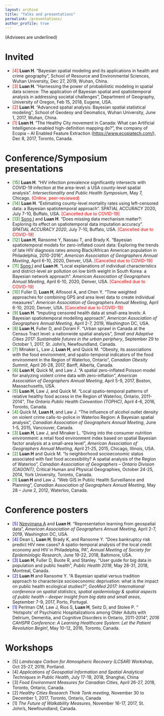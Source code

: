 ```yaml
---
layout: archive
title: "Talks and presentations"
permalink: /presentations/
author_profile: true
---
```

(Advisees are underlined)

Invited
=====
* <span style="color:red">[4]</span> **Luan H**. “Bayesian spatial modeling and its applications in health and crime geography”, School of Resource and Environmental Sciences, Wuhan University, Dec 27, 2019, Wuhan, China.
* <span style="color:red">[3]</span> **Luan H**. “Harnessing the power of probabilistic modeling in spatial data science: The application of Bayesian spatial and spatiotemporal analysis in addressing societal challenges”, Department of Geography, University of Oregon, Feb 15, 2018, Eugene, USA. 
* <span style="color:red">[2]</span> **Luan H**. “Advanced spatial analysis: Bayesian spatial statistical modeling”, School of Geodesy and Geomatics, Wuhan University, June 1, 2017, Wuhan, China. 
* <span style="color:red">[1]</span> **Luan H**. “The Healthy City movement in Canada: What can Artificial Intelligence-enabled high-definition mapping do?”, the company of Ecopia – AI Enabled Feature Extraction (https://www.ecopiatech.com/), Dec 8, 2017, Toronto, Canada.


Conference/Symposium presentations
=====
* <span style="color:green">[15]</span> **Luan H**. “HIV infection prevalence significantly intersects with COVID-19 infection at the area-level: a USA county-level spatial analysis”. _Intersectionality and Public Health Symposium_, May 7, Chicago. <span style="color:red">(Online, peer-reviewed)</span>
* <span style="color:green">[14]</span> **Luan H**. “Estimating county-level mortality rates using left-censored data: a Bayesian spatiotemporal approach”. SPATIAL ACCURACY 2020, July 7-10, Buffalo, USA. <span style="color:red">[Cancelled due to COVID-19]</span>
* <span style="color:green">[13]</span> <u>Song I</u> and **Luan H**. “Does missing data mechanism matter?: Exploring its effect on spatiotemporal data imputation accuracy”. _SPATIAL ACCURACY 2020_, July 7-10, Buffalo, USA. <span style="color:red">[Cancelled due to COVID-19]</span>
* <span style="color:green">[12]</span> **Luan H**, Ransome Y, Nassau T, and Brady K. “Bayesian spatiotemporal models for zero-inflated count data: Exploring the trends of late HIV diagnosis rates among Black/African American population in Philadelphia, 2010-2016”, _American Association of Geographers Annual Meeting_, April 6-10, 2020, Denver, USA. <span style="color:red">[Cancelled due to COVID-19]</span>
* <span style="color:green">[11]</span> <u>Song I</u> and **Luan H**. “Local explanations of individual characteristics and district-level air pollution on low birth weight in South Korea: a Bayesian network approach”. _American Association of Geographers Annual Meeting_, April 6-10, 2020, Denver, USA. <span style="color:red">[Cancelled due to COVID-19]</span>
* <span style="color:green">[10]</span> Fuller D, **Luan H**, Alfosool A, and Chen Y. “Time weighted approaches for combining GPS and area level data to create individual measures”. _American Association of Geographers Annual Meeting_, April 6-10, 2020, Denver, USA. <span style="color:red">[Cancelled due to COVID-19]</span>
* <span style="color:green">[9]</span> **Luan H**. “Imputing censored health data at small-area levels: A Bayesian spatiotemporal modelling approach”, _American Association of Geographers Annual Meeting_, April 2-7, 2019,  Washington DC, USA.
* <span style="color:green">[8]</span> **Luan H**, Fuller D, and Dorani F. “Urban sprawl in Canada at the Census Tract level: a nationwide spatial analysis”, _Small and Adaptive Cities 2017: Sustainable futures in the urban periphery_, September 29 to October 1, 2017, St. John’s, Newfoundland, Canada.
* <span style="color:green">[7]</span> Minaker L, Law J, **Luan H**, and Quick M. “Obesity, its associations with the food environment, and spatio-temporal indicators of the food environment in the Region of Waterloo, Ontario”, _Canadian Obesity Summit_, April 26-28, 2017, Banff, Alberta, Canada.
* <span style="color:green">[6]</span> **Luan H**, Quick M, and Law J. “A spatial zero-inflated Poisson model for analyzing violent crime data with zero-inflation”, _American Association of Geographers Annual Meeting_, April 5-9, 2017, Boston, Massachusetts, USA.
* <span style="color:green">[5]</span> **Luan H**, Law J, and Quick M. “Local spatio-temporal patterns of relative healthy food access in the Region of Waterloo, Ontario, 2011-2014”, _The Ontario Public Health Convention (TOPHC)_, April 4-6, 2016, Toronto, Canada.
* <span style="color:green">[4]</span> Quick M, **Luan H**, and Law J. “The influence of alcohol outlet density on violent crime calls-to-police in Waterloo Region: A Bayesian spatial analysis”, _Canadian Association of Geographers Annual Meeting_, June 1-5, 2015,  Vancouver, Canada. 
* <span style="color:green">[3]</span> **Luan H**, Law J, and Minaker L. “Diving into the consumer nutrition environment: a retail food environment index based on spatial Bayesian factor analysis at a small-area level”, _American Association of Geographers Annual Meeting_, April 21-25, 2015, Chicago, Illinois, USA.
* <span style="color:green">[2]</span> **Luan H** and Quick M. “Is neighborhood socioeconomic status associated with fast food accessibility? A spatial analysis of the Region of Waterloo”, _Canadian Association of Geographers – Ontario Division (CAGONT)_, Critical Human and Physical Geographies, October 24-25, 2014, York University, Toronto, Canada.
* <span style="color:green">[1]</span> **Luan H** and Law J. “Web GIS in Public Health Surveillance and Planning”, _Canadian Association of Geographers Annual Meeting_, May 28 – June 2, 2012, Waterloo, Canada.

Conference posters
=====
* <span style="color:blue">[5]</span> <u>Nzeyimana A</u> and **Luan H**. “Representation learning from geospatial data”, _American Association of Geographers Annual Meeting_, April 2-7, 2019,  Washington DC, USA.
* <span style="color:blue">[4]</span> Dean L, **Luan H**, Brady K, and Ransome Y. “Does bankruptcy risk predict HIV new cases? A spatio-temporal analysis of the local credit economy and HIV in Philadelphia, PA”, _Annual Meeting of Society for Epidemiologic Research_, June 19-22, 2018, Baltimore, USA.
* <span style="color:blue">[3]</span> **Luan H**, Fuller D, Buote R, and Stanley. “User guide for big data in population and public health”, _Public Health 2018_, May 28-31, 2018, Montreal, Canada.
* <span style="color:blue">[2]</span> **Luan H** and Ransome Y. “A Bayesian spatial versus tradition approach to characterize socioeconomic deprivation: what is the impact on public health ecological studies?”, _GeoMed 2017: International conference on spatial statistics, spatial epidemiology & spatial aspects of public health – deeper insight from big data and small areas_, September 7-9, 2017,  Porto, Portugal.
* <span style="color:blue">[1]</span> Perlman CM, Law J, Rios S, **Luan H**, Seitz D, and Stolee P. “ ‘Hotspots’ of Psychiatric Hospitalizations among Older Adults with Delirium, Dementia, and Cognitive Disorders in Ontario, 2011-2014”, _2016 CAHSPR Conference: A Learning Healthcare System: Let the Patient Revolution Begin!_, May 10-12, 2016, Toronto, Canada.

Workshops
=====
* [5] _Landscape Carbon for Atmospheric Recovery (LCSAR) Workshop_, Oct 25-27, 2019, Portland.
* [4] _Applications of Geospatial Information and Spatial Analytical Techniques in Public Health_, July 17-19, 2018,  Shanghai, China
* [3] _Food Environment Measures for Canadian Cities_, April 26-27, 2018, Toronto, Ontario, Canada.
* [2] _Healthy Cities Research Think Tank meeting_, November 30 to December 1, 2017, Toronto, Ontario, Canada
* [1] _The Future of Walkability Measures_, November 16-17, 2017, St. John’s, Newfoundland, Canada.